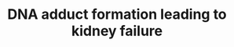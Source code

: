 ---
annotations:
- id: PW:0000013
  parent: disease pathway
  type: Pathway Ontology
  value: disease pathway
- id: DOID:1074
  type: Disease Ontology
  value: kidney failure
- id: DOID:557
  type: Disease Ontology
  value: kidney disease
- id: PW:0000300
  parent: disease pathway
  type: Pathway Ontology
  value: kidney disease pathway
authors:
- Marvin M2
- Egonw
- Eweitz
citedin: ''
communities:
- ontox
description: Adverse Outcome Pathway of DNA adduct formation leading to kidney failure.
  Stressors of this AOP include cisplatin and carboplatin.
last-edited: 2024-07-22
ndex: null
organisms:
- Homo sapiens
redirect_from:
- /index.php/Pathway:WP5389
- /instance/WP5389
- /instance/WP5389_r134444
revision: r134444
schema-jsonld:
- '@context': https://schema.org/
  '@id': https://wikipathways.github.io/pathways/WP5389.html
  '@type': Dataset
  creator:
    '@type': Organization
    name: WikiPathways
  description: Adverse Outcome Pathway of DNA adduct formation leading to kidney failure.
    Stressors of this AOP include cisplatin and carboplatin.
  keywords: []
  license: CC0
  name: DNA adduct formation leading to kidney failure
seo: CreativeWork
title: DNA adduct formation leading to kidney failure
wpid: WP5389
---